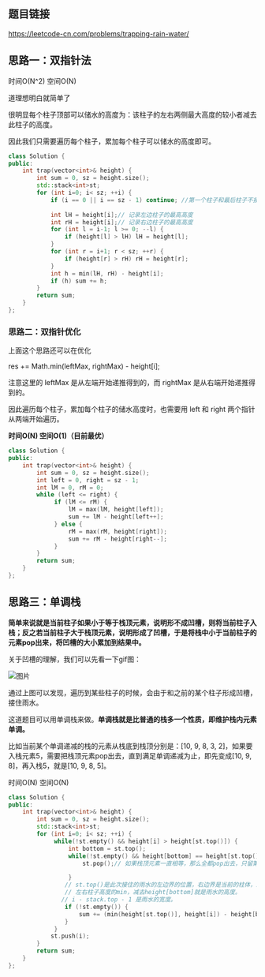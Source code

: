 ## 题目链接

https://leetcode-cn.com/problems/trapping-rain-water/

## 思路一：双指针法

时间O(N^2) 空间O(N)

道理想明白就简单了

很明显每个柱子顶部可以储水的高度为：该柱子的左右两侧最大高度的较小者减去此柱子的高度。

因此我们只需要遍历每个柱子，累加每个柱子可以储水的高度即可。

```c++
class Solution {
public:
    int trap(vector<int>& height) {
        int sum = 0, sz = height.size();
        std::stack<int>st;
        for (int i=0; i< sz; ++i) {
            if (i == 0 || i == sz - 1) continue; //第一个柱子和最后柱子不接水
            
            int lH = height[i];// 记录左边柱子的最高高度
            int rH = height[i];// 记录右边柱子的最高高度
            for (int l = i-1; l >= 0; --l) {
                if (height[l] > lH) lH = height[l];
            }
            for (int r = i+1; r < sz; ++r) {
                if (height[r] > rH) rH = height[r];
            }
            int h = min(lH, rH) - height[i];
            if (h) sum += h;
        }
        return sum;
    }
};
```

### 思路二：双指针优化

上面这个思路还可以在优化

res += Math.min(leftMax, rightMax) - height[i];

注意这里的 leftMax 是从左端开始递推得到的，而 rightMax 是从右端开始递推得到的。

因此遍历每个柱子，累加每个柱子的储水高度时，也需要用 left 和 right 两个指针从两端开始遍历。

**时间O(N) 空间O(1)（目前最优）**

```c++
class Solution {
public:
    int trap(vector<int>& height) {
        int sum = 0, sz = height.size();
        int left = 0, right = sz - 1;
        int lM = 0, rM = 0;
        while (left <= right) {
             if (lM <= rM) {
                 lM = max(lM, height[left]);
                 sum += lM - height[left++];
             } else {
                 rM = max(rM, height[right]);
                 sum += rM - height[right--];
             }
        }
        return sum;
    }
};
```



## 思路三：单调栈

**简单来说就是当前柱子如果小于等于栈顶元素，说明形不成凹槽，则将当前柱子入栈；反之若当前柱子大于栈顶元素，说明形成了凹槽，于是将栈中小于当前柱子的元素pop出来，将凹槽的大小累加到结果中。**

关于凹槽的理解，我们可以先看一下gif图：

![图片](https://mmbiz.qpic.cn/mmbiz_gif/0iaGjZoFpxgaibl1Ma5a0U2LL8LqX1BWgJUlDfk705laiaXbmjN8Dyoia0FoA4XJAIFkaPcDDDiaxsM5VPTFsE2hICQ/640?wx_fmt=gif&tp=webp&wxfrom=5&wx_lazy=1)

通过上图可以发现，遍历到某些柱子的时候，会由于和之前的某个柱子形成凹槽，接住雨水。



这道题目可以用单调栈来做。**单调栈就是比普通的栈多一个性质，即维护栈内元素单调。**

比如当前某个单调递减的栈的元素从栈底到栈顶分别是：[10, 9, 8, 3, 2]，如果要入栈元素5，需要把栈顶元素pop出去，直到满足单调递减为止，即先变成[10, 9, 8]，再入栈5，就是[10, 9, 8, 5]。



时间O(N) 空间O(N)

```c++
class Solution {
public:
    int trap(vector<int>& height) {
        int sum = 0, sz = height.size();
        std::stack<int>st;
        for (int i=0; i< sz; ++i) {
             while(!st.empty() && height[i] > height[st.top()]) {
                 int bottom = st.top();
                 while(!st.empty() && height[bottom] == height[st.top()]) {
                     st.pop();// 如果栈顶元素一直相等，那么全都pop出去，只留第一个。

                 }
                // st.top()是此次接住的雨水的左边界的位置，右边界是当前的柱体，即i。
                // 左右柱子高度的min，减去height[bottom]就是雨水的高度。
               // i - stack.top - 1 是雨水的宽度。
                if (!st.empty()) {
                    sum += (min(height[st.top()], height[i]) - height[bottom]) * (i - st.top() - 1);
                }
             }
            st.push(i);
        }
        return sum;
    }
};
```

